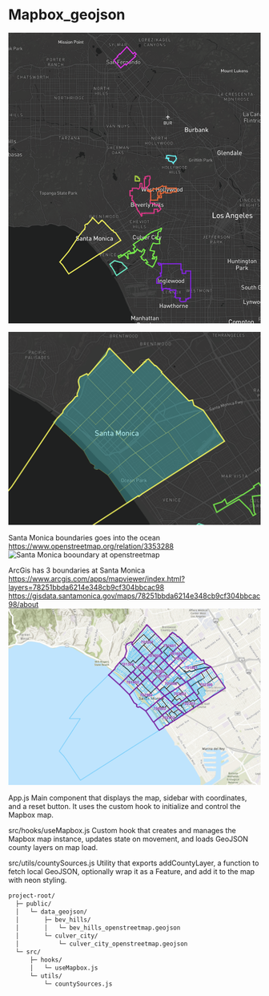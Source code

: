 # Mapbox_geojson



![Screenshot of the App](./assets/screenshot.png)

![Screenshot with arcgis block2 boundary  ](./assets/screenshot2.png)

Santa Monica boundaries goes into the ocean
https://www.openstreetmap.org/relation/3353288
![Santa Monica booundary at openstreetmap](./assets/screenshot3.png)

ArcGis has 3 boundaries at Santa Monica
https://www.arcgis.com/apps/mapviewer/index.html?layers=78251bbda6214e348cb9cf304bbcac98
https://gisdata.santamonica.gov/maps/78251bbda6214e348cb9cf304bbcac98/about
![ArcGis has 3 boundaries for Santa Monica](./assets/screenshot4.png)




App.js Main component that displays the map, sidebar with coordinates, and a reset button. It uses the custom hook to initialize and control the Mapbox map.

src/hooks/useMapbox.js Custom hook that creates and manages the Mapbox map instance, updates state on movement, and loads GeoJSON county layers on map load.

src/utils/countySources.js Utility that exports addCountyLayer, a function to fetch local GeoJSON, optionally wrap it as a Feature, and add it to the map with neon styling.

```Md
project-root/
  ├─ public/
  │   └─ data_geojson/
  │       ├─ bev_hills/
  │       │   └─ bev_hills_openstreetmap.geojson
  │       └─ culver_city/
  │           └─ culver_city_openstreetmap.geojson
  └─ src/
      ├─ hooks/
      │   └─ useMapbox.js
      └─ utils/
          └─ countySources.js
```








